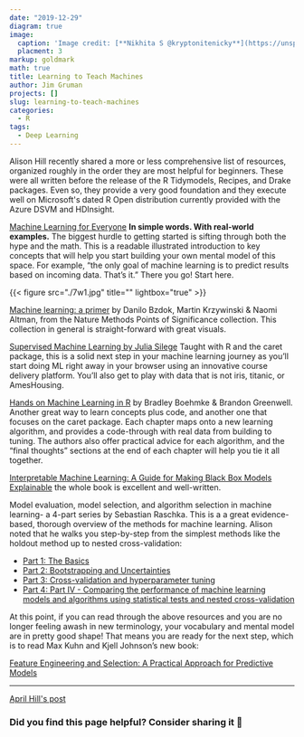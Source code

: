 ```yaml
---
date: "2019-12-29"
diagram: true
image: 
  caption: 'Image credit: [**Nikhita S @kryptonitenicky**](https://unsplash.com/photos/NsPDiPFTp4c)'
  placment: 3
markup: goldmark
math: true
title: Learning to Teach Machines
author: Jim Gruman
projects: []
slug: learning-to-teach-machines
categories:
  - R
tags:
  - Deep Learning
---
```


Alison Hill recently shared a more or less comprehensive list of resources, organized roughly in the order they are most helpful for beginners. These were all written before the release of the R Tidymodels, Recipes, and Drake packages. Even so, they provide a very good foundation and they execute well on Microsoft's dated R Open distribution currently provided with the Azure DSVM and HDInsight.

[Machine Learning for Everyone](https://vas3k.com/blog/machine_learning/)
**In simple words. With real-world examples.** The biggest hurdle to getting started is sifting through both the hype and the math. This is a readable illustrated introduction to key concepts that will help you start building your own mental model of this space. For example, “the only goal of machine learning is to predict results based on incoming data. That’s it.” There you go! Start here.

{{< figure src="./7w1.jpg" title="" lightbox="true" >}}

[Machine learning: a primer](https://www.nature.com/articles/nmeth.4526)
by Danilo Bzdok, Martin Krzywinski & Naomi Altman, from the Nature Methods Points of Significance collection. This collection in general is straight-forward with great visuals.

[Supervised Machine Learning by Julia Silege](https://supervised-ml-course.netlify.com/)
Taught with R and the caret package, this is a solid next step in your machine learning journey as you’ll start doing ML right away in your browser using an innovative course delivery platform. You’ll also get to play with data that is not iris, titanic, or AmesHousing. 

[Hands on Machine Learning in R](https://bradleyboehmke.github.io/HOML/) by Bradley Boehmke & Brandon Greenwell. Another great way to learn concepts plus code, and another one that focuses on the caret package. Each chapter maps onto a new learning algorithm, and provides a code-through with real data from building to tuning. The authors also offer practical advice for each algorithm, and the “final thoughts” sections at the end of each chapter will help you tie it all together.

[Interpretable Machine Learning: A Guide for Making Black Box Models Explainable](https://christophm.github.io/interpretable-ml-book/) the whole book is excellent and well-written.

Model evaluation, model selection, and algorithm selection in machine learning- a 4-part series by Sebastian Raschka. This is a a great evidence-based, thorough overview of the methods for machine learning. Alison noted that he walks you step-by-step from the simplest methods like the holdout method up to nested cross-validation:

- [Part 1: The Basics](https://sebastianraschka.com/blog/2016/model-evaluation-selection-part1.html)
- [Part 2: Bootstrapping and Uncertainties](https://sebastianraschka.com/blog/2016/model-evaluation-selection-part2.html)
- [Part 3: Cross-validation and hyperparameter tuning](https://sebastianraschka.com/blog/2016/model-evaluation-selection-part3.html)
- [Part 4: Part IV - Comparing the performance of machine learning models and algorithms using statistical tests and nested cross-validation](https://sebastianraschka.com/blog/2018/model-evaluation-selection-part4.html)

At this point, if you can read through the above resources and you are no longer feeling awash in new terminology, your vocabulary and mental model are in pretty good shape! That means you are ready for the next step, which is to read Max Kuhn and Kjell Johnson’s new book:

[Feature Engineering and Selection: A Practical Approach for Predictive Models](http://www.feat.engineering/)

------

[April Hill's post](https://alison.rbind.io/post/2019-12-23-learning-to-teach-machines-to-learn/)

### Did you find this page helpful? Consider sharing it 🙌



